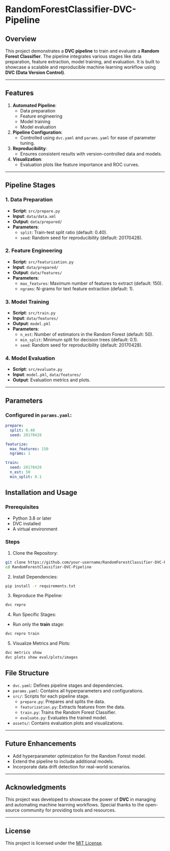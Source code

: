 # RandomForestClassifier-DVC-Pipeline

## Overview
This project demonstrates a **DVC pipeline** to train and evaluate a **Random Forest Classifier**. The pipeline integrates various stages like data preparation, feature extraction, model training, and evaluation. It is built to showcase a scalable and reproducible machine learning workflow using **DVC (Data Version Control)**.

---

## Features
1. **Automated Pipeline**:
   - Data preparation
   - Feature engineering
   - Model training
   - Model evaluation
2. **Pipeline Configuration**:
   - Controlled using `dvc.yaml` and `params.yaml` for ease of parameter tuning.
3. **Reproducibility**:
   - Ensures consistent results with version-controlled data and models.
4. **Visualization**:
   - Evaluation plots like feature importance and ROC curves.

---

## Pipeline Stages
### **1. Data Preparation**
- **Script**: `src/prepare.py`
- **Input**: `data/data.xml`
- **Output**: `data/prepared/`
- **Parameters**:
  - `split`: Train-test split ratio (default: 0.40).
  - `seed`: Random seed for reproducibility (default: 20170428).

### **2. Feature Engineering**
- **Script**: `src/featurization.py`
- **Input**: `data/prepared/`
- **Output**: `data/features/`
- **Parameters**:
  - `max_features`: Maximum number of features to extract (default: 150).
  - `ngrams`: N-grams for text feature extraction (default: 1).

### **3. Model Training**
- **Script**: `src/train.py`
- **Input**: `data/features/`
- **Output**: `model.pkl`
- **Parameters**:
  - `n_est`: Number of estimators in the Random Forest (default: 50).
  - `min_split`: Minimum split for decision trees (default: 0.1).
  - `seed`: Random seed for reproducibility (default: 20170428).

### **4. Model Evaluation**
- **Script**: `src/evaluate.py`
- **Input**: `model.pkl`, `data/features/`
- **Output**: Evaluation metrics and plots.

---

## Parameters
### Configured in `params.yaml`:
```yaml
prepare:
  split: 0.40
  seed: 20170428

featurize:
  max_features: 150
  ngrams: 1

train:
  seed: 20170428
  n_est: 50
  min_split: 0.1
```
## Installation and Usage
### Prerequisites
- Python 3.8 or later
- DVC installed
- A virtual environment

### Steps
1. Clone the Repository:
```bash
git clone https://github.com/your-username/RandomForestClassifier-DVC-Pipeline.git
cd RandomForestClassifier-DVC-Pipeline
```
2. Install Dependencies:
```bash
pip install -r requirements.txt
```
3. Reproduce the Pipeline:
```bash
dvc repro
```
4. Run Specific Stages:
- Run only the **train** stage:
```bash
dvc repro train
```
5. Visualize Metrics and Plots:
```bash
dvc metrics show
dvc plots show eval/plots/images
```
## File Structure

- `dvc.yaml`: Defines pipeline stages and dependencies.
- `params.yaml`: Contains all hyperparameters and configurations.
- `src/`: Scripts for each pipeline stage.
  - `prepare.py`: Prepares and splits the data.
  - `featurization.py`: Extracts features from the data.
  - `train.py`: Trains the Random Forest Classifier.
  - `evaluate.py`: Evaluates the trained model.
- `assets/`: Contains evaluation plots and visualizations.

---

## Future Enhancements

- Add hyperparameter optimization for the Random Forest model.
- Extend the pipeline to include additional models.
- Incorporate data drift detection for real-world scenarios.

---

## Acknowledgments

This project was developed to showcase the power of **DVC** in managing and automating machine learning workflows. Special thanks to the open-source community for providing tools and resources.

---

## License

This project is licensed under the [MIT License](LICENSE).

